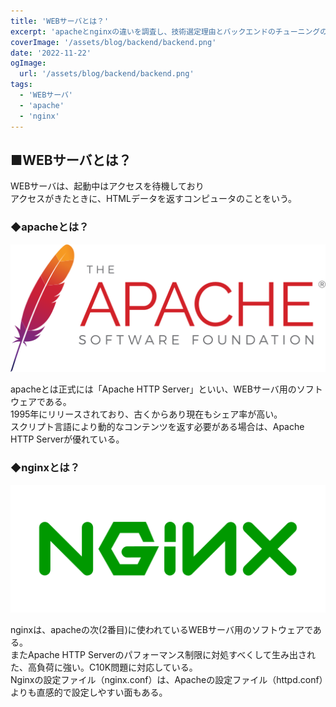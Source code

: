 ```yaml
---
title: 'WEBサーバとは？'
excerpt: 'apacheとnginxの違いを調査し、技術選定理由とバックエンドのチューニングのための知識をつける。'
coverImage: '/assets/blog/backend/backend.png'
date: '2022-11-22'
ogImage:
  url: '/assets/blog/backend/backend.png'
tags:
  - 'WEBサーバ'
  - 'apache'
  - 'nginx'
---
```


## ■WEBサーバとは？

WEBサーバは、起動中はアクセスを待機しており  
アクセスがきたときに、HTMLデータを返すコンピュータのことをいう。  

### ◆apacheとは？

![apache_logo](/assets/blog/backend/apache_logo.png)  

apacheとは正式には「Apache HTTP Server」といい、WEBサーバ用のソフトウェアである。  
1995年にリリースされており、古くからあり現在もシェア率が高い。  
スクリプト言語により動的なコンテンツを返す必要がある場合は、Apache HTTP Serverが優れている。

### ◆nginxとは？

![nginx_logo](/assets/blog/backend/nginx_logo.png)  

nginxは、apacheの次(2番目)に使われているWEBサーバ用のソフトウェアである。  
またApache HTTP Serverのパフォーマンス制限に対処すべくして生み出された、高負荷に強い。C10K問題に対応している。  
Nginxの設定ファイル（nginx.conf）は、Apacheの設定ファイル（httpd.conf）よりも直感的で設定しやすい面もある。  
